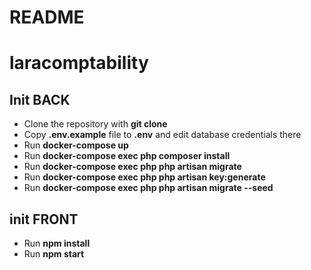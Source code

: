 # README
# laracomptability

## Init BACK 

- Clone the repository with __git clone__
- Copy __.env.example__ file to __.env__ and edit database credentials there
- Run __docker-compose up__
- Run __docker-compose exec php composer install__
- Run __docker-compose exec php php artisan migrate__
- Run __docker-compose exec php php artisan key:generate__
- Run __docker-compose exec php php artisan migrate --seed__ 

## init FRONT

- Run __npm install__
- Run __npm start__

